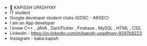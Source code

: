 - 👋 KAPISSH UPADHYAY
- IT student
- Google developer student clubs (GDSC - AKGEC)
- I am an App developer
- I know C++ , JAVA , Dart/Flutter , Firebase , MySQL , HTML , CSS.
- Linkedin - https://in.linkedin.com/in/kapish-upadhyay-9297b9223
- Instagram - baba.kapish

